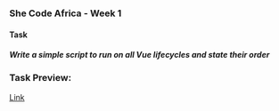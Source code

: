 ### She Code Africa - Week 1

#### Task
##### Write a simple script to run on all Vue lifecycles and state their order

### Task Preview:
[Link](https://mercyikpe.github.io/sca-week2-vue-life-cycle/)
